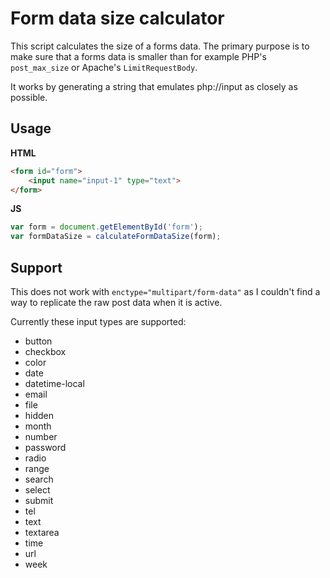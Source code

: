 # Form data size calculator

This script calculates the size of a forms data. The primary purpose is to make sure that a forms data is smaller than for example PHP's `post_max_size` or Apache's `LimitRequestBody`.

It works by generating a string that emulates php://input as closely as possible.

## Usage

**HTML**

```html
<form id="form">
	<input name="input-1" type="text">
</form>
```

**JS**

```javascript
var form = document.getElementById('form');
var formDataSize = calculateFormDataSize(form);
```

## Support

This does not work with `enctype="multipart/form-data"` as I couldn't find a way to replicate the raw post data when it is active.

Currently these input types are supported:

- button
- checkbox
- color
- date
- datetime-local
- email
- file
- hidden
- month
- number
- password
- radio
- range
- search
- select
- submit
- tel
- text
- textarea
- time
- url
- week
